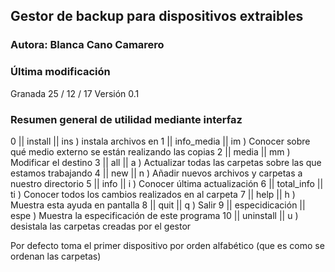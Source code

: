 ## Gestor de backup para dispositivos extraibles
### Autora: Blanca Cano Camarero
### Última modificación
Granada 25 / 12 / 17 Versión 0.1

### Resumen general de utilidad mediante interfaz

0 || install    || ins ) instala archivos en
1 || info_media || im ) Conocer sobre qué medio externo se están realizando las copias
2 || media	|| mm ) Modificar el destino
3 || all 	|| a  ) Actualizar todas las carpetas sobre las que estamos trabajando
4 || new        || n  ) Añadir nuevos archivos y carpetas a nuestro directorio
5 || info 	|| i  ) Conocer última actualización
6 || total_info || ti ) Conocer todos los cambios realizados en al carpeta
7 || help 	|| h  ) Muestra esta ayuda en pantalla
8 || quit       || q  ) Salir
9 || especidicación || espe ) Muestra la especificación de este programa
10 || uninstall || u ) desistala las carpetas creadas por el gestor

Por defecto toma el primer dispositivo por orden alfabético (que es como se ordenan las carpetas)


